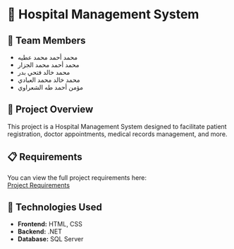 # 🏥 Hospital Management System  

## 📌 Team Members  
- محمد أحمد محمد عطيه  
- محمد أحمد محمد الجزار  
- محمد خالد فتحي بدر  
- محمد خالد محمد العبادي  
- مؤمن أحمد طه الشعراوي  

## 📖 Project Overview  
This project is a Hospital Management System designed to facilitate patient registration, doctor appointments, medical records management, and more.  

## 📋 Requirements  
You can view the full project requirements here:  
[Project Requirements](https://www.notion.so/1c00f865c1908081a8a3c2317c47d66a)  

## 🔧 Technologies Used  
- **Frontend:** HTML, CSS  
- **Backend:** .NET  
- **Database:** SQL Server  
